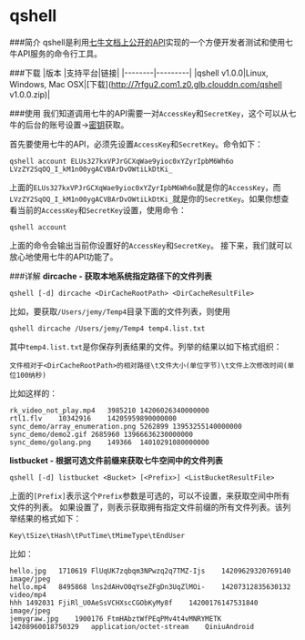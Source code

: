 # qshell

###简介
qshell是利用[七牛文档上公开的API](http://d.qiniu.com)实现的一个方便开发者测试和使用七牛API服务的命令行工具。

###下载
|版本     |支持平台|链接|
|--------|---------|
|qshell v1.0.0|Linux, Windows, Mac OSX|[下载](http://7rfgu2.com1.z0.glb.clouddn.com/qshell v1.0.0.zip)|

###使用
我们知道调用七牛的API需要一对`AccessKey`和`SecretKey`，这个可以从七牛的后台的账号设置->[密钥](https://portal.qiniu.com/setting/key)获取。

首先要使用七牛的API，必须先设置`AccessKey`和`SecretKey`。命令如下：
```
qshell account ELUs327kxVPJrGCXqWae9yioc0xYZyrIpbM6Wh6o LVzZY2SqOQ_I_kM1n00ygACVBArDvOWtiLkDtKi_
```
上面的`ELUs327kxVPJrGCXqWae9yioc0xYZyrIpbM6Wh6o`就是你的`AccessKey`，而`LVzZY2SqOQ_I_kM1n00ygACVBArDvOWtiLkDtKi_`就是你的`SecretKey`。如果你想查看当前的`AccessKey`和`SecretKey`设置，使用命令：

```
qshell account
```
上面的命令会输出当前你设置好的`AccessKey`和`SecretKey`。
接下来，我们就可以放心地使用七牛的API功能了。

###详解
**dircache - 获取本地系统指定路径下的文件列表**
```
qshell [-d] dircache <DirCacheRootPath> <DirCacheResultFile>
```
比如，要获取`/Users/jemy/Temp4`目录下面的文件列表，则使用
```
qshell dircache /Users/jemy/Temp4 temp4.list.txt
```
其中`temp4.list.txt`是你保存列表结果的文件。列举的结果以如下格式组织：
```
文件相对于<DirCacheRootPath>的相对路径\t文件大小(单位字节)\t文件上次修改时间(单位100纳秒)
```
比如这样的：
```
rk_video_not_play.mp4	3985210	14206026340000000
rtl1.flv	10342916	14205959890000000
sync_demo/array_enumeration.png	5262899	13953255140000000
sync_demo/demo2.gif	2685960	13966636230000000
sync_demo/golang.png	149366	14010291080000000
```

**listbucket - 根据可选文件前缀来获取七牛空间中的文件列表**
```
qshell [-d] listbucket <Bucket> [<Prefix>] <ListBucketResultFile>
```
上面的`[Prefix]`表示这个`Prefix`参数是可选的，可以不设置，来获取空间中所有文件的列表。
如果设置了，则表示获取拥有指定文件前缀的所有文件列表。该列举结果的格式如下：
```
Key\tSize\tHash\tPutTime\tMimeType\tEndUser
```
比如：
```
hello.jpg	1710619	FlUqUK7zqbqm3NPwzq2q7TMZ-Ijs	14209629320769140	image/jpeg
hello.mp4	8495868	lns2dAHvO0qYseZFgDn3UqZlMOi-	14207312835630132	video/mp4
hhh	1492031	FjiRl_U0AeSsVCHXscCGObKyMy8f	14200176147531840	image/jpeg
jemygraw.jpg	1900176	FtmHAbztWfPEqPMv4t4vMNRYMETK	14208960018750329	application/octet-stream	QiniuAndroid
```
